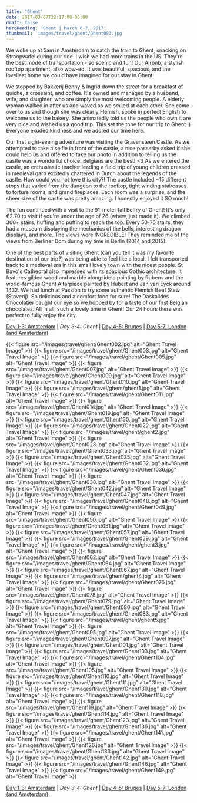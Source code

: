 ```yaml
---
title: "Ghent"
date: 2017-03-07T22:17:08-05:00
draft: false
heroHeading: 'Ghent | March 6-7, 2017'
thumbnail: 'images/travel/ghent/Ghent083.jpg'
---
```


We woke up at 5am in Amsterdam to catch the train to Ghent, snacking on Stroopwafel during our ride. I wish we had more trains in the US. They're the best mode of transportation - so scenic and fun! Our Airbnb, a stylish rooftop apartment, also wow-ed. It was beautiful, spacious, and the loveliest home we could have imagined for our stay in Ghent!  

We stopped by Bakkerij Benny & Ingrid down the street for a breakfast of quiche, a crossaint, and coffee. It's owned and managed by a husband, wife, and daughter, who are simply the most welcoming people. A elderly woman walked in after us and waved as we smiled at each other. She came over to us and though she was clearly Flemish, spoke in perfect English to welcome us to the bakery. She animatedly told us the people who own it are very nice and wished us a good trip. This set the tone for our trip to Ghent :) Everyone exuded kindness and we adored our time here.

Our first sight-seeing adventure was visiting the Gravensteen Castle. As we attempted to take a selfie in front of the castle, a nice passerby asked if she could help us and offered to take our photo in addition to telling us the castle was a wonderful choice. Belgians are the best! <3 As we entered the castle, an enthusiastic teacher leading a field trip of young children dressed in medieval garb excitedly chattered in Dutch about the legends of the castle. How could you not love this city?! The castle included ~15 different stops that varied from the dungeon to the rooftop, tight winding staircases to torture rooms, and grand fireplaces. Each room was a surprise, and the sheer size of the castle was pretty amazing. I honestly enjoyed it SO much!

The fun continued with a visit to the 91-meter tall Belfry of Ghent! It's only €2.70 to visit if you're under the age of 26 (whew, just made it). We climbed 300+ stairs, huffing and puffing to reach the top. Every 50-75 stairs, they had a museum displaying the mechanics of the bells, interesting dragon displays, and more. The views were INCREDIBLE! They reminded me of the views from Berliner Dom during my time in Berlin (2014 and 2015). 

One of the best parts of visiting Ghent (can you tell it was my favorite destination of our trip?) was being able to feel like a local. I felt transported back to a medieval era in this small lovely town with the nicest people.  St Bavo's Cathedral also impressed with its spacious Gothic architecture. It features gilded wood and marble alongside a painting by Rubens and the world-famous Ghent Altarpiece painted by Hubert and Jan van Eyck around 1432. We had lunch at Passion to try some authentic Flemish Beef Stew (Stoverij). So delicious and a comfort food for sure! The Daskalides Chocolatier caught our eye so we hopped by for a taste of our first Belgian chocolates. All in all, such a lovely time in Ghent! Our 24 hours there was perfect to fully enjoy the city.

[Day 1-3: Amsterdam](/travel/amsterdam/) | *Day 3-4: Ghent* | [Day 4-5: Bruges](/travel/bruges/) | [Day 5-7: London (and Amsterdam)](/travel/london/)

{{< figure src="/images/travel/ghent/Ghent002.jpg" alt="Ghent Travel Image" >}}
{{< figure src="/images/travel/ghent/Ghent003.jpg" alt="Ghent Travel Image" >}}
{{< figure src="/images/travel/ghent/Ghent005.jpg" alt="Ghent Travel Image" >}}
{{< figure src="/images/travel/ghent/Ghent007.jpg" alt="Ghent Travel Image" >}}
{{< figure src="/images/travel/ghent/Ghent009.jpg" alt="Ghent Travel Image" >}}
{{< figure src="/images/travel/ghent/Ghent010.jpg" alt="Ghent Travel Image" >}}
{{< figure src="/images/travel/ghent/ghent1.jpg" alt="Ghent Travel Image" >}}
{{< figure src="/images/travel/ghent/Ghent011.jpg" alt="Ghent Travel Image" >}}
{{< figure src="/images/travel/ghent/Ghent014.jpg" alt="Ghent Travel Image" >}}
{{< figure src="/images/travel/ghent/Ghent019.jpg" alt="Ghent Travel Image" >}}
{{< figure src="/images/travel/ghent/Ghent150.jpg" alt="Ghent Travel Image" >}}
{{< figure src="/images/travel/ghent/Ghent022.jpg" alt="Ghent Travel Image" >}}
{{< figure src="/images/travel/ghent/ghent2.jpg" alt="Ghent Travel Image" >}}
{{< figure src="/images/travel/ghent/Ghent023.jpg" alt="Ghent Travel Image" >}}
{{< figure src="/images/travel/ghent/Ghent033.jpg" alt="Ghent Travel Image" >}}
{{< figure src="/images/travel/ghent/Ghent035.jpg" alt="Ghent Travel Image" >}}
{{< figure src="/images/travel/ghent/Ghent032.jpg" alt="Ghent Travel Image" >}}
{{< figure src="/images/travel/ghent/Ghent036.jpg" alt="Ghent Travel Image" >}}
{{< figure src="/images/travel/ghent/Ghent038.jpg" alt="Ghent Travel Image" >}}
{{< figure src="/images/travel/ghent/Ghent042.jpg" alt="Ghent Travel Image" >}}
{{< figure src="/images/travel/ghent/Ghent047.jpg" alt="Ghent Travel Image" >}}
{{< figure src="/images/travel/ghent/Ghent048.jpg" alt="Ghent Travel Image" >}}
{{< figure src="/images/travel/ghent/Ghent049.jpg" alt="Ghent Travel Image" >}}
{{< figure src="/images/travel/ghent/Ghent050.jpg" alt="Ghent Travel Image" >}}
{{< figure src="/images/travel/ghent/Ghent051.jpg" alt="Ghent Travel Image" >}}
{{< figure src="/images/travel/ghent/Ghent057.jpg" alt="Ghent Travel Image" >}}
{{< figure src="/images/travel/ghent/Ghent059.jpg" alt="Ghent Travel Image" >}}
{{< figure src="/images/travel/ghent/ghent3.jpg" alt="Ghent Travel Image" >}}
{{< figure src="/images/travel/ghent/Ghent062.jpg" alt="Ghent Travel Image" >}}
{{< figure src="/images/travel/ghent/Ghent064.jpg" alt="Ghent Travel Image" >}}
{{< figure src="/images/travel/ghent/Ghent067.jpg" alt="Ghent Travel Image" >}}
{{< figure src="/images/travel/ghent/ghent4.jpg" alt="Ghent Travel Image" >}}
{{< figure src="/images/travel/ghent/Ghent076.jpg" alt="Ghent Travel Image" >}}
{{< figure src="/images/travel/ghent/Ghent078.jpg" alt="Ghent Travel Image" >}}
{{< figure src="/images/travel/ghent/Ghent079.jpg" alt="Ghent Travel Image" >}}
{{< figure src="/images/travel/ghent/Ghent080.jpg" alt="Ghent Travel Image" >}}
{{< figure src="/images/travel/ghent/Ghent083.jpg" alt="Ghent Travel Image" >}}
{{< figure src="/images/travel/ghent/ghent5.jpg" alt="Ghent Travel Image" >}}
{{< figure src="/images/travel/ghent/Ghent095.jpg" alt="Ghent Travel Image" >}}
{{< figure src="/images/travel/ghent/Ghent097.jpg" alt="Ghent Travel Image" >}}
{{< figure src="/images/travel/ghent/Ghent101.jpg" alt="Ghent Travel Image" >}}
{{< figure src="/images/travel/ghent/Ghent103.jpg" alt="Ghent Travel Image" >}}
{{< figure src="/images/travel/ghent/Ghent104.jpg" alt="Ghent Travel Image" >}}
{{< figure src="/images/travel/ghent/Ghent105.jpg" alt="Ghent Travel Image" >}}
{{< figure src="/images/travel/ghent/Ghent110.jpg" alt="Ghent Travel Image" >}}
{{< figure src="/images/travel/ghent/Ghent111.jpg" alt="Ghent Travel Image" >}}
{{< figure src="/images/travel/ghent/Ghent130.jpg" alt="Ghent Travel Image" >}}
{{< figure src="/images/travel/ghent/Ghent118.jpg" alt="Ghent Travel Image" >}}
{{< figure src="/images/travel/ghent/Ghent119.jpg" alt="Ghent Travel Image" >}}
{{< figure src="/images/travel/ghent/Ghent114.jpg" alt="Ghent Travel Image" >}}
{{< figure src="/images/travel/ghent/Ghent123.jpg" alt="Ghent Travel Image" >}}
{{< figure src="/images/travel/ghent/Ghent136.jpg" alt="Ghent Travel Image" >}}
{{< figure src="/images/travel/ghent/Ghent141.jpg" alt="Ghent Travel Image" >}}
{{< figure src="/images/travel/ghent/Ghent126.jpg" alt="Ghent Travel Image" >}}
{{< figure src="/images/travel/ghent/Ghent133.jpg" alt="Ghent Travel Image" >}}
{{< figure src="/images/travel/ghent/Ghent142.jpg" alt="Ghent Travel Image" >}}
{{< figure src="/images/travel/ghent/Ghent146.jpg" alt="Ghent Travel Image" >}}
{{< figure src="/images/travel/ghent/Ghent149.jpg" alt="Ghent Travel Image" >}}

[Day 1-3: Amsterdam](/travel/amsterdam/) | *Day 3-4: Ghent* | [Day 4-5: Bruges](/travel/bruges/) | [Day 5-7: London (and Amsterdam)](/travel/london/)